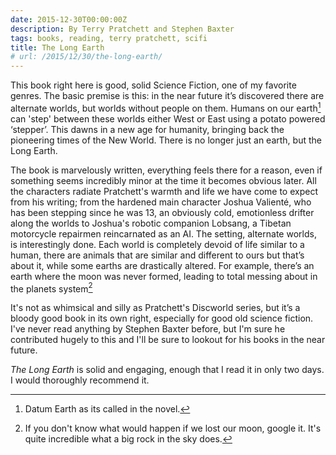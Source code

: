 ```yaml
---
date: 2015-12-30T00:00:00Z
description: By Terry Pratchett and Stephen Baxter
tags: books, reading, terry pratchett, scifi
title: The Long Earth
# url: /2015/12/30/the-long-earth/
---
```


This book right here is good, solid Science Fiction, one of my favorite genres. The basic premise is this: in the near future it’s discovered there are alternate worlds, but worlds without people on them. Humans on our earth[^1] can 'step' between these worlds either West or East using a potato powered ‘stepper’. This dawns in a new age for humanity, bringing back the pioneering times of the New World. There is no longer just an earth, but the Long Earth. 

The book is marvelously written, everything feels there for a reason, even if something seems incredibly minor at the time it becomes obvious later. All the characters radiate Pratchett's warmth and life we have come to expect from his writing; from the hardened main character Joshua Valienté, who has been stepping since he was 13, an obviously cold, emotionless drifter along the worlds to Joshua's robotic companion Lobsang, a Tibetan motorcycle repairmen reincarnated as an AI. The setting, alternate worlds, is interestingly done. Each world is completely devoid of life similar to a human, there are animals that are similar and different to ours but that’s about it, while some earths are drastically altered. For example, there’s an earth where the moon was never formed, leading to total messing about in the planets system[^2]

It's not as whimsical and silly as Pratchett's Discworld series, but it’s a bloody good book in its own right, especially for good old science fiction. I've never read anything by Stephen Baxter before, but I'm sure he contributed hugely to this and I'll be sure to lookout for his books in the near future. 

*The Long Earth* is solid and engaging, enough that I read it in only two days. I would thoroughly recommend it.

[^1]: Datum Earth as its called in the novel.

[^2]: If you don't know what would happen if we lost our moon, google it. It's quite incredible what a big rock in the sky does.
